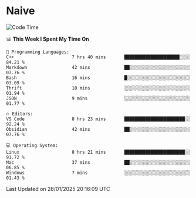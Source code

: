 # Naive
<!-- ## 日拱一卒，功不唐捐 -->
<!-- [![GitHub Streak](https://streak-stats.demolab.com/?user=XiaoXKKK)](https://git.io/streak-stats) -->
<!--START_SECTION:waka-->
![Code Time](http://img.shields.io/badge/Code%20Time-231%20hrs%2044%20mins-blue)

📊 **This Week I Spent My Time On** 

```text
💬 Programming Languages: 
C++                      7 hrs 40 mins       █████████████████████░░░░   84.21 % 
Markdown                 42 mins             ██░░░░░░░░░░░░░░░░░░░░░░░   07.76 % 
Bash                     16 mins             █░░░░░░░░░░░░░░░░░░░░░░░░   03.09 % 
Thrift                   10 mins             ░░░░░░░░░░░░░░░░░░░░░░░░░   01.94 % 
JSON                     9 mins              ░░░░░░░░░░░░░░░░░░░░░░░░░   01.77 % 

🔥 Editors: 
VS Code                  8 hrs 23 mins       ███████████████████████░░   92.24 % 
Obsidian                 42 mins             ██░░░░░░░░░░░░░░░░░░░░░░░   07.76 % 

💻 Operating System: 
Linux                    8 hrs 21 mins       ███████████████████████░░   91.72 % 
Mac                      37 mins             ██░░░░░░░░░░░░░░░░░░░░░░░   06.85 % 
Windows                  7 mins              ░░░░░░░░░░░░░░░░░░░░░░░░░   01.43 % 
```


 Last Updated on 28/01/2025 20:16:09 UTC
<!--END_SECTION:waka-->

